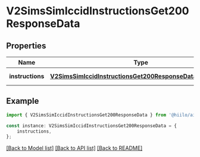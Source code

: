 # V2SimsSimIccidInstructionsGet200ResponseData


## Properties

Name | Type | Description | Notes
------------ | ------------- | ------------- | -------------
**instructions** | [**V2SimsSimIccidInstructionsGet200ResponseDataInstructions**](V2SimsSimIccidInstructionsGet200ResponseDataInstructions.md) |  | [default to undefined]

## Example

```typescript
import { V2SimsSimIccidInstructionsGet200ResponseData } from '@hiilo/airalo';

const instance: V2SimsSimIccidInstructionsGet200ResponseData = {
    instructions,
};
```

[[Back to Model list]](../README.md#documentation-for-models) [[Back to API list]](../README.md#documentation-for-api-endpoints) [[Back to README]](../README.md)

